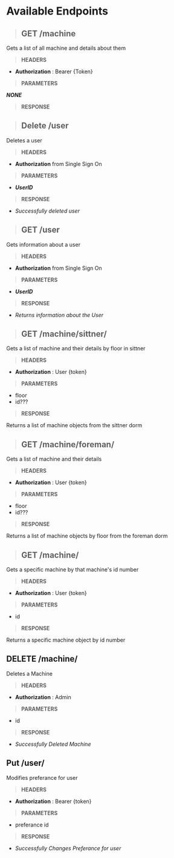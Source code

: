 # Available Endpoints

> ## **GET** /machine

Gets a list of all machine and details about them

> **HEADERS**

- **Authorization** : Bearer {Token}

> **PARAMETERS**

**_NONE_**

> **RESPONSE**

> ## **Delete** /user

Deletes a user

> **HEADERS**

- **Authorization** from Single Sign On

> **PARAMETERS**

- **_UserID_**

> **RESPONSE**

- _Successfully deleted user_

> ## **GET** /user

Gets information about a user

> **HEADERS**

- **Authorization** from Single Sign On

> **PARAMETERS**

- **_UserID_**

> **RESPONSE**

- _Returns information about the User_

> ## **GET** /machine/sittner/<floor>

Gets a list of machine and their details by floor in sittner

> **HEADERS**

- **Authorization** : User {token}

> **PARAMETERS**

- floor
- id???

> **RESPONSE**

Returns a list of machine objects from the sittner dorm

> ## **GET** /machine/foreman/<floor>

Gets a list of machine and their details

> **HEADERS**

- **Authorization** : User {token}

> **PARAMETERS**

- floor
- id???

> **RESPONSE**

Returns a list of machine objects by floor from the foreman dorm

> ## **GET** /machine/<id>

Gets a specific machine by that machine's id number

> **HEADERS**

- **Authorization** : User {token}

> **PARAMETERS**

- id

> **RESPONSE**

Returns a specific machine object by id number

## **DELETE** /machine/<id>

Deletes a Machine

> **HEADERS**

- **Authorization** : Admin

> **PARAMETERS**

- id

> **RESPONSE**

- _Successfully Deleted Machine_

## **Put** /user/<id>

Modifies preferance for user

> **HEADERS**

- **Authorization** : Bearer {token}

> **PARAMETERS**

- preferance id

> **RESPONSE**

- _Successfully Changes Preferance for user_
